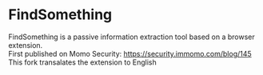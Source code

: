 # FindSomething
FindSomething is a passive information extraction tool based on a browser extension.  
First published on Momo Security: https://security.immomo.com/blog/145
This fork transalates the extension to English
